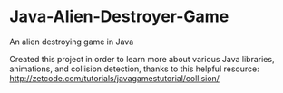 # Java-Alien-Destroyer-Game
An alien destroying game in Java

Created this project in order to learn more about various Java libraries, animations, and collision detection, thanks to this helpful resource: http://zetcode.com/tutorials/javagamestutorial/collision/
